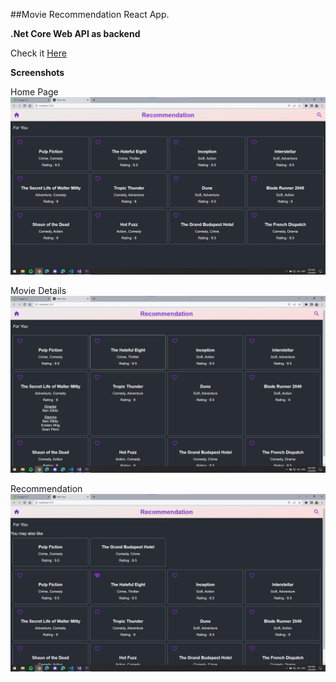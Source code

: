 ##Movie Recommendation React App.

**.Net Core Web API as backend**

Check it [Here](https://github.com/Prashanth-krishna/MovieRecommendationAPIs)

**Screenshots**

Home Page
![Home Page](https://github.com/Prashanth-krishna/movie-recommendation/blob/master/Screenshots/HomePage.png?raw=true)

Movie Details
![Movie Details](https://github.com/Prashanth-krishna/movie-recommendation/blob/master/Screenshots/MovieDetails.png?raw=true)

Recommendation
![Recommended](https://github.com/Prashanth-krishna/movie-recommendation/blob/master/Screenshots/MovieRecommend.png?raw=true)
